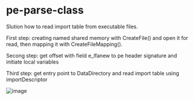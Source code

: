 # pe-parse-class
Slution how to read import table from executable files.

First step: creating named shared memory with CreateFile() and open it for read, then mapping it with CreateFileMapping().

Secong step: get offset with field e_lfanew to pe header signature and initiate local variables

Third step: get entry point to DataDirectory and read import table using importDescriptor 



![image](https://user-images.githubusercontent.com/66689123/166145162-39436d5d-9aaf-40f8-95dc-69d863d2850b.png)
